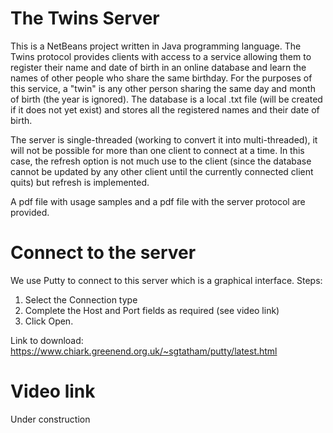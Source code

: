 # The Twins Server
This is a NetBeans project written in Java programming language. The Twins protocol provides clients with access to a service allowing them to register their name and date of birth in an online database and learn the names of other people who share the same birthday. For the purposes of this service, a "twin" is any other person sharing the same day and month of birth (the year is ignored). The database is a local .txt file (will be created if it does not yet exist) and stores all the registered names and their date of birth.

The server is single-threaded (working to convert it into multi-threaded), it will not be possible for more than one client to connect at a time. In this case, the refresh option is not much use to the client (since the database cannot be updated by any other client until the currently connected client quits) but refresh is implemented.

A pdf file with usage samples and a pdf file with the server protocol are provided.

# Connect to the server
We use Putty to connect to this server which is a graphical interface. Steps: 
1. Select the Connection type
2. Complete the Host and Port fields as required (see video link)
3. Click Open.

Link to download: https://www.chiark.greenend.org.uk/~sgtatham/putty/latest.html

# Video link
Under construction
